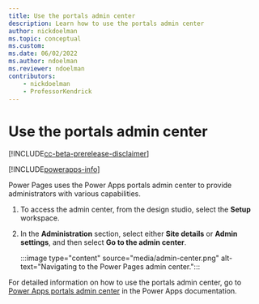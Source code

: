 ```yaml
---
title: Use the portals admin center
description: Learn how to use the portals admin center
author: nickdoelman
ms.topic: conceptual
ms.custom: 
ms.date: 06/02/2022
ms.author: ndoelman
ms.reviewer: ndoelman
contributors:
    - nickdoelman
    - ProfessorKendrick
---
```


# Use the portals admin center

[!INCLUDE[cc-beta-prerelease-disclaimer](../includes/cc-beta-prerelease-disclaimer.md)]

[!INCLUDE[powerapps-info](../includes/cc-powerapps-info.md)]

Power Pages uses the Power Apps portals admin center to provide administrators with various capabilities.

1. To access the admin center, from the design studio, select the **Setup** workspace.

1. In the **Administration** section, select either **Site details** or **Admin settings**, and then select **Go to the admin center**.

    :::image type="content" source="media/admin-center.png" alt-text="Navigating to the Power Pages admin center.":::

For detailed information on how to use the portals admin center, go to [Power Apps portals admin center](/powerapps/maker/portals/admin/admin-overview) in the Power Apps documentation.


